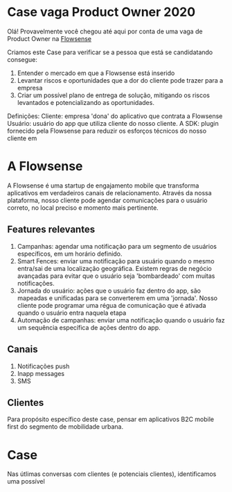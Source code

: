 # Case vaga Product Owner 2020

Olá! Provavelmente você chegou até aqui por conta de uma vaga de Product Owner na [Flowsense](https://flowsense.com.br/)

Criamos este Case para verificar se a pessoa que está se candidatando consegue:

1. Entender o mercado em que a Flowsense está inserido
2. Levantar riscos e oportunidades que a dor do cliente pode trazer para a empresa
3. Criar um possível plano de entrega de solução, mitigando os riscos levantados e potencializando as oportunidades.

Definições:
Cliente: empresa 'dona' do aplicativo que contrata a Flowsense
Usuário: usuário do app que utiliza cliente do nosso cliente. A
SDK: plugin fornecido pela Flowsense para reduzir os esforços técnicos do nosso cliente em 

# A Flowsense
A Flowsense é uma startup de engajamento mobile que transforma aplicativos em verdadeiros canais de relacionamento. Através da nossa plataforma, nosso cliente pode agendar comunicações para o usuário correto, no local preciso e momento mais pertinente.

## Features relevantes
1. Campanhas: agendar uma notificação para um segmento de usuários específicos, em um horário definido. 
2. Smart Fences: enviar uma notificação para usuário quando o mesmo entra/sai de uma localização geográfica. Existem regras de negócio avançadas para evitar que o usuário seja 'bombardeado' com muitas notificações.
3. Jornada do usuário: ações que o usuário faz dentro do app, são mapeadas e unificadas para se converterem em uma 'jornada'. Nosso cliente pode programar uma régua de comunicação que é ativada quando o usuário entra naquela etapa
4. Automação de campanhas: enviar uma notificação quando o usuário faz um sequência específica de ações dentro do app.

## Canais
1. Notificações push
2. Inapp messages
3. SMS

## Clientes
Para propósito específico deste case, pensar em aplicativos B2C mobile first do segmento de mobilidade urbana.

# Case
Nas útlimas conversas com clientes (e potenciais clientes), identificamos uma possível





